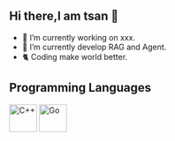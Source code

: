 ## Hi there,I am tsan 👋

<!--
**Tsan1024/Tsan1024** is a ✨ _special_ ✨ repository because its `README.md` (this file) appears on your GitHub profile.

Here are some ideas to get you started:

- 🔭 I’m currently working on ...
- 🌱 I’m currently learning ...
- 👯 I’m looking to collaborate on ...
- 🤔 I’m looking for help with ...
- 💬 Ask me about ...
- 📫 How to reach me: ...
- 😄 Pronouns: ...
- ⚡ Fun fact: ...
-->

- 🔭 I’m currently working on xxx.
- 🌱 I’m currently develop RAG and Agent.
- 🐈 Coding make world better.


## Programming Languages

<!-- C++ Icon --> <!-- Go Icon -->
<img src="https://upload.wikimedia.org/wikipedia/commons/1/18/ISO_C%2B%2B_Logo.svg" alt="C++" width="50" height="50"> <img src="https://upload.wikimedia.org/wikipedia/commons/0/05/Go_Logo_Blue.svg" alt="Go" width="50" height="50">


